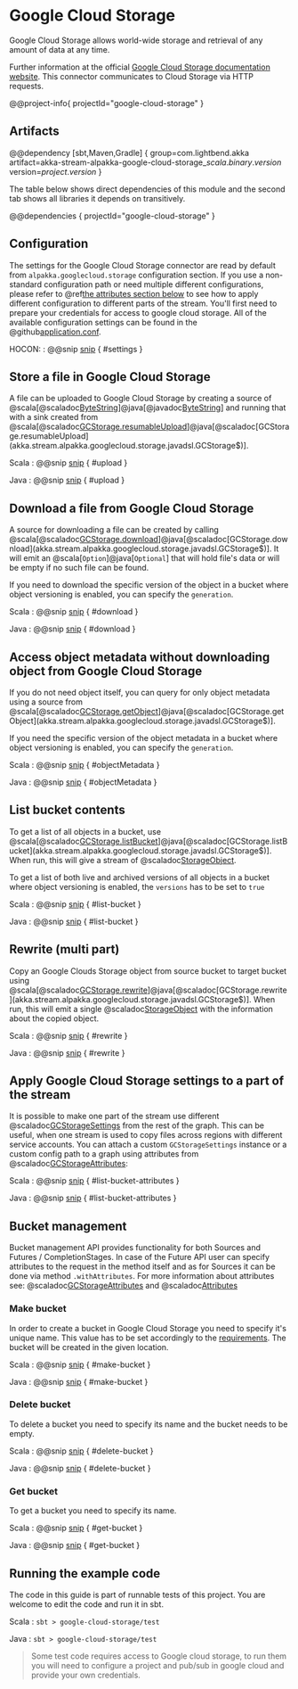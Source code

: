 # Google Cloud Storage

Google Cloud Storage allows world-wide storage and retrieval of any amount of data at any time.

Further information at the official [Google Cloud Storage documentation website](https://cloud.google.com/storage/docs/).
This connector communicates to Cloud Storage via HTTP requests.

@@project-info{ projectId="google-cloud-storage" }

## Artifacts

@@dependency [sbt,Maven,Gradle] {
  group=com.lightbend.akka
  artifact=akka-stream-alpakka-google-cloud-storage_$scala.binary.version$
  version=$project.version$
}

The table below shows direct dependencies of this module and the second tab shows all libraries it depends on transitively.

@@dependencies { projectId="google-cloud-storage" }

## Configuration

The settings for the Google Cloud Storage connector are read by default from `alpakka.googlecloud.storage` configuration section.
If you use a non-standard configuration path or need multiple different configurations, please refer to @ref[the attributes section below](google-cloud-storage.md#apply-google-cloud-storage-settings-to-a-part-of-the-stream) to see how to apply different configuration to different parts of the stream.
You'll first need to prepare your credentials for access to google cloud storage.
All of the available configuration settings can be found in the @github[application.conf](/google-cloud-storage/src/test/resources/application.conf).

HOCON:
: @@snip [snip](/google-cloud-storage/src/test/resources/application.conf) { #settings }


## Store a file in Google Cloud Storage

A file can be uploaded to Google Cloud Storage by creating a source of @scala[@scaladoc[ByteString](akka.util.ByteString)]@java[@javadoc[ByteString](akka.util.ByteString)] and running that with a sink created from @scala[@scaladoc[GCStorage.resumableUpload](akka.stream.alpakka.googlecloud.storage.scaladsl.GCStorage$)]@java[@scaladoc[GCStorage.resumableUpload](akka.stream.alpakka.googlecloud.storage.javadsl.GCStorage$)].

Scala
: @@snip [snip](/google-cloud-storage/src/test/scala/docs/scaladsl/GCStorageSinkSpec.scala) { #upload }

Java
: @@snip [snip](/google-cloud-storage/src/test/java/docs/javadsl/GCStorageTest.java) { #upload }

## Download a file from Google Cloud Storage

A source for downloading a file can be created by calling @scala[@scaladoc[GCStorage.download](akka.stream.alpakka.googlecloud.storage.scaladsl.GCStorage$)]@java[@scaladoc[GCStorage.download](akka.stream.alpakka.googlecloud.storage.javadsl.GCStorage$)].
It will emit an @scala[`Option`]@java[`Optional`] that will hold file's data or will be empty if no such file can be found.

If you need to download the specific version of the object in a bucket where object versioning is enabled, you can specify the `generation`.

Scala
: @@snip [snip](/google-cloud-storage/src/test/scala/docs/scaladsl/GCStorageSourceSpec.scala) { #download }

Java
: @@snip [snip](/google-cloud-storage/src/test/java/docs/javadsl/GCStorageTest.java) { #download }


## Access object metadata without downloading object from Google Cloud Storage

If you do not need object itself, you can query for only object metadata using a source from @scala[@scaladoc[GCStorage.getObject](akka.stream.alpakka.googlecloud.storage.scaladsl.GCStorage$)]@java[@scaladoc[GCStorage.getObject](akka.stream.alpakka.googlecloud.storage.javadsl.GCStorage$)].

If you need the specific version of the object metadata in a bucket where object versioning is enabled, you can specify the `generation`. 

Scala
: @@snip [snip](/google-cloud-storage/src/test/scala/docs/scaladsl/GCStorageSourceSpec.scala) { #objectMetadata }

Java
: @@snip [snip](/google-cloud-storage/src/test/java/docs/javadsl/GCStorageTest.java) { #objectMetadata }

## List bucket contents

To get a list of all objects in a bucket, use @scala[@scaladoc[GCStorage.listBucket](akka.stream.alpakka.googlecloud.storage.scaladsl.GCStorage$)]@java[@scaladoc[GCStorage.listBucket](akka.stream.alpakka.googlecloud.storage.javadsl.GCStorage$)].
When run, this will give a stream of @scaladoc[StorageObject](akka.stream.alpakka.googlecloud.storage.StorageObject).

To get a list of both live and archived versions of all objects in a bucket where object versioning is enabled, the `versions` has to be set to `true`

Scala
: @@snip [snip](/google-cloud-storage/src/test/scala/docs/scaladsl/GCStorageSourceSpec.scala) { #list-bucket }

Java
: @@snip [snip](/google-cloud-storage/src/test/java/docs/javadsl/GCStorageTest.java) { #list-bucket }

## Rewrite (multi part)

Copy an Google Clouds Storage object from source bucket to target bucket using @scala[@scaladoc[GCStorage.rewrite](akka.stream.alpakka.googlecloud.storage.scaladsl.GCStorage$)]@java[@scaladoc[GCStorage.rewrite](akka.stream.alpakka.googlecloud.storage.javadsl.GCStorage$)].
When run, this will emit a single @scaladoc[StorageObject](akka.stream.alpakka.googlecloud.storage.StorageObject) with the information about the copied object.

Scala
: @@snip [snip](/google-cloud-storage/src/test/scala/docs/scaladsl/GCStorageSinkSpec.scala) { #rewrite }

Java
: @@snip [snip](/google-cloud-storage/src/test/java/docs/javadsl/GCStorageTest.java) { #rewrite }

## Apply Google Cloud Storage settings to a part of the stream

It is possible to make one part of the stream use different @scaladoc[GCStorageSettings](akka.stream.alpakka.googlecloud.storage.GCStorageSettings) from the rest of the graph.
This can be useful, when one stream is used to copy files across regions with different service accounts.
You can attach a custom `GCStorageSettings` instance or a custom config path to a graph using attributes from @scaladoc[GCStorageAttributes](akka.stream.alpakka.googlecloud.storage.GCStorageAttributes$):

Scala
: @@snip [snip](/google-cloud-storage/src/test/scala/docs/scaladsl/GCStorageSourceSpec.scala) { #list-bucket-attributes }

Java
: @@snip [snip](/google-cloud-storage/src/test/java/docs/javadsl/GCStorageTest.java) { #list-bucket-attributes }


## Bucket management

Bucket management API provides functionality for both Sources and Futures / CompletionStages. 
In case of the Future API user can specify attributes to the request in the method itself and as for Sources it can be done via method `.withAttributes`.
For more information about attributes see: @scaladoc[GCStorageAttributes](akka.stream.alpakka.googlecloud.storage.GCStorageAttributes$) and @scaladoc[Attributes](akka.stream.Attributes)

### Make bucket
In order to create a bucket in Google Cloud Storage you need to specify it's unique name. This value has to be set accordingly to the [requirements](https://cloud.google.com/storage/docs/naming).
The bucket will be created in the given location.

Scala
: @@snip [snip](/google-cloud-storage/src/test/scala/docs/scaladsl/GCStorageSourceSpec.scala) { #make-bucket }

Java
: @@snip [snip](/google-cloud-storage/src/test/java/docs/javadsl/GCStorageTest.java) { #make-bucket }


### Delete bucket
To delete a bucket you need to specify its name and the bucket needs to be empty.

Scala
: @@snip [snip](/google-cloud-storage/src/test/scala/docs/scaladsl/GCStorageSourceSpec.scala) { #delete-bucket }

Java
: @@snip [snip](/google-cloud-storage/src/test/java/docs/javadsl/GCStorageTest.java) { #delete-bucket }


### Get bucket
To get a bucket you need to specify its name.

Scala
: @@snip [snip](/google-cloud-storage/src/test/scala/docs/scaladsl/GCStorageSourceSpec.scala) { #get-bucket }

Java
: @@snip [snip](/google-cloud-storage/src/test/java/docs/javadsl/GCStorageTest.java) { #get-bucket }


## Running the example code

The code in this guide is part of runnable tests of this project. You are welcome to edit the code and run it in sbt.

Scala
:   ```
    sbt
    > google-cloud-storage/test
    ```

Java
:   ```
    sbt
    > google-cloud-storage/test
    ```

> Some test code requires access to Google cloud storage, to run them you will need to configure a project and pub/sub in google cloud and provide your own credentials.
